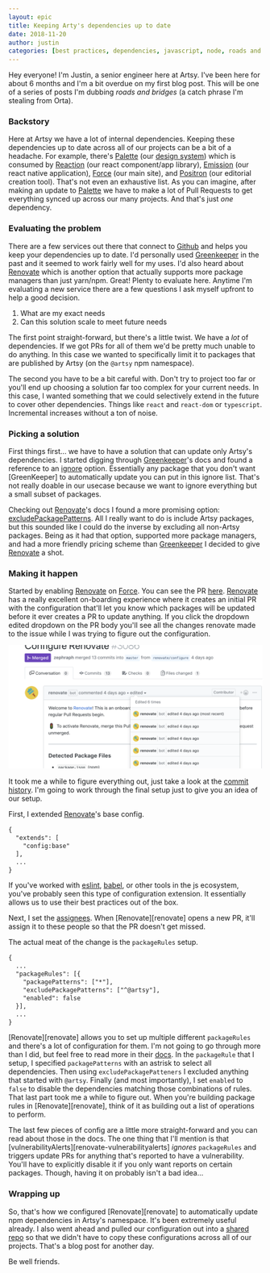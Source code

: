 ```yaml
---
layout: epic
title: Keeping Arty's dependencies up to date
date: 2018-11-20
author: justin
categories: [best practices, dependencies, javascript, node, roads and bridges]
---
```


Hey everyone! I'm Justin, a senior engineer here at Artsy. I've been here for about 6 months and I'm a bit overdue
on my first blog post. This will be one of a series of posts I'm dubbing _roads and bridges_ (a catch phrase I'm
stealing from Orta).

### Backstory

Here at Artsy we have a lot of internal dependencies. Keeping these dependencies up to date across all of our
projects can be a bit of a headache. For example, there's [Palette](palette) (our [design system](design-system))
which is consumed by [Reaction](reaction) (our react component/app library), [Emission](emission) (our react native
application), [Force](force) (our main site), and [Positron](positron) (our editorial creation tool). That's not
even an exhaustive list. As you can imagine, after making an update to [Palette](palette) we have to make a lot of
Pull Requests to get everything synced up across our many projects. And that's just _one_ dependency.

### Evaluating the problem

There are a few services out there that connect to [Github](github) and helps you keep your dependencies up to
date. I'd personally used [Greenkeeper](greenkeeper) in the past and it seemed to work fairly well for my uses. I'd
also heard about [Renovate](renvoate) which is another option that actually supports more package managers than
just yarn/npm. Great! Plenty to evaluate here. Anytime I'm evaluating a new service there are a few questions I ask
myself upfront to help a good decision.

1. What are my exact needs
2. Can this solution scale to meet future needs

The first point straight-forward, but there's a little twist. We have a _lot_ of dependencies. If we got PRs for
all of them we'd be pretty much unable to do anything. In this case we wanted to specifically limit it to packages
that are published by Artsy (on the `@artsy` npm namespace).

The second you have to be a bit careful with. Don't try to project too far or you'll end up choosing a solution far
too complex for your current needs. In this case, I wanted something that we could selectively extend in the future
to cover other dependencies. Things like `react` and `react-dom` or `typescript`. Incremental increases without a
ton of noise.

### Picking a solution

First things first... we have to have a solution that can update only Artsy's dependencies. I started digging
through [Greenkeeper](greenkeeper)'s docs and found a reference to an [ignore](greenkeeper-ignore) option.
Essentially any package that you don't want [GreenKeeper] to automatically update you can put in this ignore list.
That's not really doable in our usecase because we want to ignore everything but a small subset of packages.

Checking out [Renovate](renvoate)'s docs I found a more promising option:
[excludePackagePatterns](renovate-exclude). All I really want to do is include Artsy packages, but this sounded
like I could do the inverse by excluding all non-Artsy packages. Being as it had that option, supported more
package managers, and had a more friendly pricing scheme than [Greenkeeper](greenkeeper) I decided to give
[Renovate](renvoate) a shot.

### Making it happen

Started by enabling [Renovate](renovate) on [Force](force). You can see the PR [here](renovate-pr).
[Renovate](renovate) has a really excellent on-boarding experience where it creates an initial PR with the
configuration that'll let you know which packages will be updated before it ever creates a PR to update anything.
If you click the dropdown edited dropdown on the PR body you'll see all the changes renovate made to the issue
while I was trying to figure out the configuration.

![Github PR edit history](/images/2018-11-20-keeping-dependencies-updated/issue-history.png)

It took me a while to figure everything out, just take a look at the [commit history](pr-commits). I'm going to
work through the final setup just to give you an idea of our setup.

First, I extended [Renovate]()'s base config.

```
{
  "extends": [
    "config:base"
  ],
  ...
}
```

If you've worked with [eslint](eslint), [babel](babel), or other tools in the js ecosystem, you've probably seen
this type of configuration extension. It essentially allows us to use their best practices out of the box.

Next, I set the [assignees][assignees]. When [Renovate][renovate] opens a new PR, it'll assign it to these people
so that the PR doesn't get missed.

The actual meat of the change is the `packageRules` setup.

```
{
  ...
  "packageRules": [{
    "packagePatterns": ["*"],
    "excludePackagePatterns": ["^@artsy"],
    "enabled": false
  }],
  ...
}
```

[Renovate][renovate] allows you to set up multiple different `packageRules` and there's a lot of configuration for
them. I'm not going to go through more than I did, but feel free to read more in their
[docs][renovate-packagerules-docs]. In the `packageRule` that I setup, I specified `packagePatterns` with an
astrisk to select all dependencies. Then using `excludePackagePatteners` I excluded anything that started with
`@artsy`. Finally (and most importantly), I set `enabled` to `false` to disable the dependencies matching those
combinations of rules. That last part took me a while to figure out. When you're building package rules in
[Renovate][renovate], think of it as building out a list of operations to perform.

The last few pieces of config are a little more straight-forward and you can read about those in the docs. The one
thing that I'll mention is that [vulnerabilityAlerts][renovate-vulnerabilityalerts] _ignores_ `packageRules` and
triggers update PRs for anything that's reported to have a vulnerability. You'll have to explicitly disable it if
you only want reports on certain packages. Though, having it on probably isn't a bad idea...

### Wrapping up

So, that's how we configured [Renovate][renovate] to automatically update npm dependencies in Artsy's namespace.
It's been extremely useful already. I also went ahead and pulled our configuration out into a [shared
repo][artsy-renovate-config] so that we didn't have to copy these configurations across all of our projects. That's
a blog post for another day.

Be well friends.

[pr-commits]: https://github.com/artsy/force/pull/3086/commits
[assignees]: https://help.github.com/articles/assigning-issues-and-pull-requests-to-other-github-users/
[renovate-packagerules-docs]: https://renovatebot.com/docs/configuration-options/#packagerules
[artsy-renovate-config]: https://github.com/artsy/renovate-config
